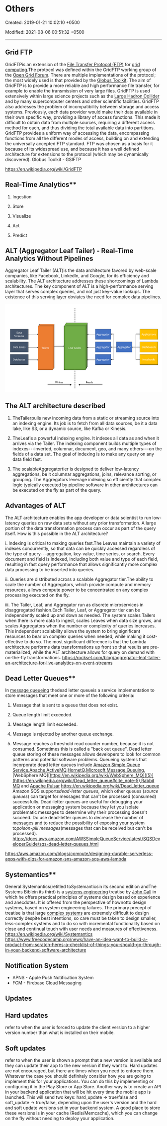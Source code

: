 # Others

Created: 2019-01-21 10:02:10 +0500

Modified: 2021-08-06 00:51:32 +0500

---

## Grid FTP

GridFTPis an extension of the [File Transfer Protocol (FTP)](https://en.wikipedia.org/wiki/File_Transfer_Protocol) for [grid computing](https://en.wikipedia.org/wiki/Grid_computing).The protocol was defined within the GridFTP working group of the [Open Grid Forum](https://en.wikipedia.org/wiki/Open_Grid_Forum). There are multiple implementations of the protocol; the most widely used is that provided by the [Globus Toolkit](https://en.wikipedia.org/wiki/Globus_Toolkit).
The aim of GridFTP is to provide a more reliable and high performance file transfer, for example to enable the transmission of very large files. GridFTP is used extensively within large science projects such as the [Large Hadron Collider](https://en.wikipedia.org/wiki/LHC) and by many supercomputer centers and other scientific facilities.
GridFTP also addresses the problem of incompatibility between storage and access systems. Previously, each data provider would make their data available in their own specific way, providing a library of access functions. This made it difficult to obtain data from multiple sources, requiring a different access method for each, and thus dividing the total available data into partitions. GridFTP provides a uniform way of accessing the data, encompassing functions from all the different modes of access, building on and extending the universally accepted FTP standard. FTP was chosen as a basis for it because of its widespread use, and because it has a well defined architecture for extensions to the protocol (which may be dynamically discovered).
Globus Toolkit - GSIFTP

<https://en.wikipedia.org/wiki/GridFTP>

## Real-Time Analytics**

1. Ingestion

2. Store

3. Visualize

4. Act

5. Predict

## ALT (Aggregator Leaf Tailer) - Real-Time Analytics Without Pipelines

Aggregator Leaf Tailer (ALT)is the data architecture favored by web-scale companies, like Facebook, LinkedIn, and Google, for its efficiency and scalability.
The ALT architecture addresses these shortcomings of Lambda architectures. The key component of ALT is a high-performance serving layer that serves complex queries, and not just key-value lookups. The existence of this serving layer obviates the need for complex data pipelines.

![ALT](media/Others-image1.png)

## The ALT architecture described

1. TheTailerpulls new incoming data from a static or streaming source into an indexing engine. Its job is to fetch from all data sources, be it a data lake, like S3, or a dynamic source, like Kafka or Kinesis.

2. TheLeafis a powerful indexing engine. It indexes all data as and when it arrives via the Tailer. The indexing component builds multiple types of indexes---inverted, columnar, document, geo, and many others---on the fields of a data set. The goal of indexing is to make any query on any data field fast.

3. The scalableAggregatortier is designed to deliver low-latency aggregations, be it columnar aggregations, joins, relevance sorting, or grouping. The Aggregators leverage indexing so efficiently that complex logic typically executed by pipeline software in other architectures can be executed on the fly as part of the query.

## Advantages of ALT

The ALT architecture enables the app developer or data scientist to run low-latency queries on raw data sets without any prior transformation. A large portion of the data transformation process can occur as part of the query itself. How is this possible in the ALT architecture?

i.  Indexing is critical to making queries fast.The Leaves maintain a variety of indexes concurrently, so that data can be quickly accessed regardless of the type of query---aggregation, key-value, time series, or search. Every document and field is indexed, including both value and type of each field, resulting in fast query performance that allows significantly more complex data processing to be inserted into queries.

ii. Queries are distributed across a scalable Aggregator tier.The ability to scale the number of Aggregators, which provide compute and memory resources, allows compute power to be concentrated on any complex processing executed on the fly.

iii. The Tailer, Leaf, and Aggregator run as discrete microservices in disaggregated fashion.Each Tailer, Leaf, or Aggregator tier can be independently scaled up and down as needed. The system scales Tailers when there is more data to ingest, scales Leaves when data size grows, and scales Aggregators when the number or complexity of queries increases. This independent scalability allows the system to bring significant resources to bear on complex queries when needed, while making it cost-effective to do so.
The most significant difference is that the Lambda architecture performs data transformations up front so that results are pre-materialized, while the ALT architecture allows for query on demand with on-the-fly transformations.
<https://rockset.com/blog/aggregator-leaf-tailer-an-architecture-for-live-analytics-on-event-streams>

## Dead Letter Queues**

In [message queueing](https://en.wikipedia.org/wiki/Message_queue) thedead letter queueis a service implementation to store messages that meet one or more of the following criteria:

1. Message that is sent to a queue that does not exist.

2. Queue length limit exceeded.

3. Message length limit exceeded.

4. Message is rejected by another queue exchange.

5. Message reaches a threshold read counter number, because it is not consumed. Sometimes this is called a "back out queue".
Dead letter queue storing of these messages allows developers to look for common patterns and potential software problems.
Queueing systems that incorporate dead letter queues include [Amazon Simple Queue Service](https://en.wikipedia.org/wiki/Amazon_Simple_Queue_Service),[Apache ActiveMQ](https://en.wikipedia.org/wiki/Apache_ActiveMQ),[HornetQ](https://en.wikipedia.org/wiki/HornetQ),[Microsoft Message Queuing](https://en.wikipedia.org/wiki/Microsoft_Message_Queuing),[WebSphere MQ][https://en.wikipedia.org/wiki/WebSphere_MQ]([5)](<https://en.wikipedia.org/wiki/Dead_letter_queue#cite_note-5>),[Rabbit MQ](https://en.wikipedia.org/wiki/Rabbit_MQ) and [Apache Pulsar](https://en.wikipedia.org/w/index.php?title=Apache_Pulsar&action=edit&redlink=1)
<https://en.wikipedia.org/wiki/Dead_letter_queue>
Amazon SQS supports*dead-letter queues*, which other queues (*source queues*) can target for messages that can't be processed (consumed) successfully. Dead-letter queues are useful for debugging your application or messaging system because they let you isolate problematic messages to determine why their processing doesn't succeed.
Do use dead-letter queues to decrease the number of messages and to reduce the possibility of exposing your system to*poison-pill messages*(messages that can be received but can't be processed).
<https://docs.aws.amazon.com/AWSSimpleQueueService/latest/SQSDeveloperGuide/sqs-dead-letter-queues.html>

<https://aws.amazon.com/blogs/compute/designing-durable-serverless-apps-with-dlqs-for-amazon-sns-amazon-sqs-aws-lambda>

## Systemantics**

General Systemantics(retitled toSystemanticsin its second edition andThe Systems Biblein its third) is a [systems engineering](https://en.wikipedia.org/wiki/Systems_engineering) treatise by [John Gall](https://en.wikipedia.org/wiki/John_Gall_(author)) in which he offers practical principles of systems design based on experience and anecdotes.
It is offered from the perspective of hownotto design systems, based on system engineering failures. The primary precept of treatise is that large [complex systems](https://en.wikipedia.org/wiki/Complex_system) are extremely difficult to design correctly despite best intentions, so care must be taken to design smaller, less-complex systems and to do so with incremental functionality based on close and continual touch with user needs and measures of effectiveness.
<https://en.wikipedia.org/wiki/Systemantics>
<https://www.freecodecamp.org/news/have-an-idea-want-to-build-a-product-from-scratch-heres-a-checklist-of-things-you-should-go-through-in-your-backend-software-architecture>

## Notification System

- APNS - Apple Push Notification System
- FCM - Firebase Cloud Messaging

## Updates

## Hard updates

refer to when the user is forced to update the client version to a higher version number than what is installed on their mobile.

## Soft updates

refer to when the user is shown a prompt that a new version is available and they can update their app to the new version if they want to.
Hard updates are not encouraged, but there are times when you need to enforce them. Whatever the case you should definitely consider how you are going to implement this for your applications.
You can do this by implementing or configuring it in the Play Store or App Store. Another way is to create an API in your backend application that will be hit every time the mobile app is launched. This will send two keys: hard_update -> true/false and soft_update -> true/false, depending upon the user's version and the hard and soft update versions set in your backend system.
A good place to store these versions is in your cache (Redis/Memcache), which you can change on the fly without needing to deploy your application.
